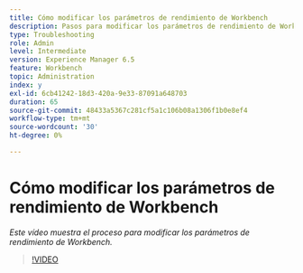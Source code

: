 ```yaml
---
title: Cómo modificar los parámetros de rendimiento de Workbench
description: Pasos para modificar los parámetros de rendimiento de Workbench
type: Troubleshooting
role: Admin
level: Intermediate
version: Experience Manager 6.5
feature: Workbench
topic: Administration
index: y
exl-id: 6cb41242-18d3-420a-9e33-87091a648703
duration: 65
source-git-commit: 48433a5367c281cf5a1c106b08a1306f1b0e8ef4
workflow-type: tm+mt
source-wordcount: '30'
ht-degree: 0%

---
```


# Cómo modificar los parámetros de rendimiento de Workbench

*Este vídeo muestra el proceso para modificar los parámetros de rendimiento de Workbench.*

>[!VIDEO](https://video.tv.adobe.com/v/3417194?quality=12&learn=on&captions=spa)
